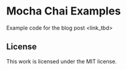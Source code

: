 Mocha Chai Examples
===================

Example code for the blog post <link_tbd>

License
-------

This work is licensed under the MIT license.

